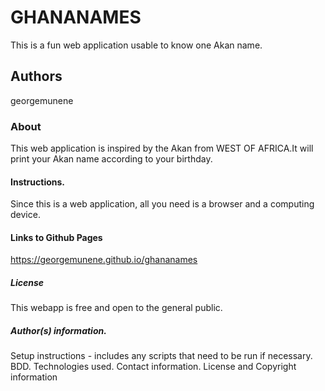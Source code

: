 # GHANANAMES
This is a fun web application usable to know one Akan name.

## Authors
georgemunene

### About
This web application is inspired by the Akan from WEST OF AFRICA.It will print your Akan name according to your birthday.

#### Instructions.
Since this is a web application, all you need is a browser and a computing device.

#### Links to Github Pages
https://georgemunene.github.io/ghananames

##### License
This webapp is free and open to the general public.

##### Author(s) information.
Setup instructions - includes any scripts that need to be run if necessary.
BDD.
Technologies used.
Contact information.
License and Copyright information